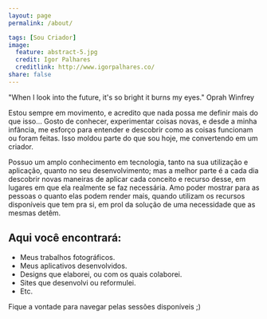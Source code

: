 ```yaml
---
layout: page
permalink: /about/

tags: [Sou Criador]
image:
  feature: abstract-5.jpg
  credit: Igor Palhares
  creditlink: http://www.igorpalhares.co/
share: false
---
```


"When I look into the future, it's so bright it burns my eyes."
Oprah Winfrey

Estou sempre em movimento, e acredito que nada possa me definir mais do que isso... Gosto de conhecer, experimentar coisas novas, e desde a minha infância, me esforço para entender e descobrir como as coisas funcionam ou foram feitas. Isso moldou parte do que sou hoje, me convertendo em um criador.

Possuo um amplo conhecimento em tecnologia, tanto na sua utilização e aplicação, quanto no seu desenvolvimento; mas a melhor parte é a cada dia descobrir novas maneiras de aplicar cada conceito e recurso desse, em lugares em que ela realmente se faz necessária. Amo poder mostrar para as pessoas o quanto elas podem render mais, quando utilizam os recursos disponíveis que tem pra si, em prol da solução de uma necessidade que as mesmas detêm.

## Aqui você encontrará:

* Meus trabalhos fotográficos.
* Meus aplicativos desenvolvidos.  
* Designs que elaborei, ou com os quais colaborei.
* Sites que desenvolvi ou reformulei.
* Etc.

Fique a vontade para navegar pelas sessões disponíveis ;)

<!-- <div markdown="0"><a href="{{ site.url }}/theme-setup" class="btn btn-info">Install the Theme</a></div>

[^1]: Example: *domain.com/category-name/post-title* -->